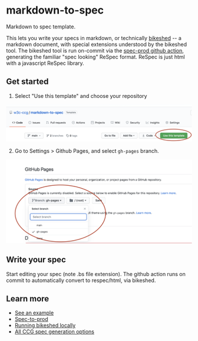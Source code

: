 # markdown-to-spec
Markdown to spec template. 

This lets you write your specs in markdown, or technically [bikeshed](https://github.com/tabatkins/bikeshed) -- a markdown document, with special extensions understood by the bikeshed tool. The bikeshed tool is run on-commit via the [spec-prod github action](https://github.com/w3c/spec-prod), generating the familiar "spec looking" ReSpec format. ReSpec is just html with a javascript ReSpec library.

## Get started

1. Select "Use this template" and choose your repository

![Select template image](images/select-template.png)

2. Go to Settings > Github Pages, and select `gh-pages` branch.

![Select gh-pages branch image](images/gh-pages.png)

## Write your spec

Start editing your spec (note .bs file extension). The github action runs on commit to automatically convert to respec/html, via bikeshed. 

## Learn more
- [See an example](https://github.com/w3c-ccg/vc-ed-models)
- [Spec-to-prod](https://w3c-ccg.github.io/specs.html#spec-prod)
- [Running bikeshed locally](https://w3c-ccg.github.io/bikeshed_instructions.html)
- [All CCG spec generation options](https://github.com/w3c-ccg/w3c-ccg.github.io/blob/master/specs.md)
